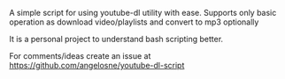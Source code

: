 A simple script for using youtube-dl utility with ease.
Supports only basic operation as download video/playlists and convert to mp3 optionally

It is a personal project to understand bash scripting better.

For comments/ideas create an issue at https://github.com/angelosne/youtube-dl-script
